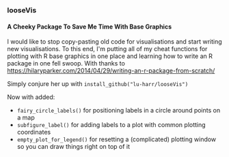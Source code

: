 ### looseVis

#### A Cheeky Package To Save Me Time With Base Graphics

I would like to stop copy-pasting old code for visualisations and start writing 
new visualisations. To this end, I'm putting all of my cheat functions for plotting 
with R base graphics in one place and learning how to write an R package in one fell 
swoop. With thanks to <https://hilaryparker.com/2014/04/29/writing-an-r-package-from-scratch/>

Simply conjure her up with `install_github("lu-harr/looseVis")`

Now with added:

- `fairy_circle_labels()` for positioning labels in a circle around points on a map
- `subfigure_label()` for adding labels to a plot with common plotting coordinates
- `empty_plot_for_legend()` for resetting a (complicated) plotting window so you can draw things right on top of it